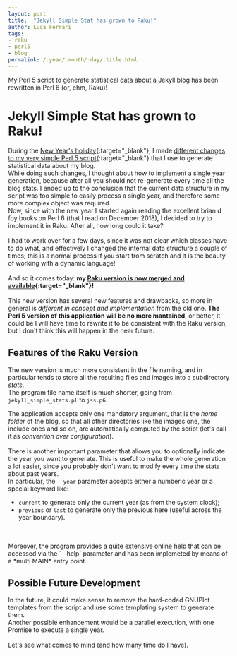 ```yaml
---
layout: post
title:  "Jekyll Simple Stat has grown to Raku!"
author: Luca Ferrari
tags:
- raku
- perl5
- blog
permalink: /:year/:month/:day/:title.html
---
```

My Perl 5 script to generate statistical data about a Jekyll blog has been rewritten in Perl 6 (or, ehm, Raku)!

# Jekyll Simple Stat has grown to Raku!

During the [New Year's holiday](https://fluca1978.github.io/2020/01/05/NewStats.html){:target="_blank"}, I made [different changes to my very simple Perl 5 script](https://github.com/fluca1978/jekyll-simple-stats/blob/master/jekyll_simple_stats.pl){:target="_blank"} that I use to generate statistical data about my blog.
<br/>
While doing such changes, I thought about how to implement a single year generation, because after all you should not re-generate every time all the blog stats. I ended up to the conclusion that the current data structure in my script was too simple to easily process a single year, and therefore some more complex object was required.
<br/>
Now, since with the new year I started again reading the excellent brian d foy books on Perl 6 (that I read on December 2018), I decided to try to implement it in Raku. After all, how long could it take?
<br/>
<br/>
I had to work over for a few days, since it was not clear which classes have to do what, and effectively I changed the internal data structure a couple of times; this is a normal process if you start from scratch and it is the beauty of working with a dynamic language!
<br/>
<br/>
And so it comes today: **my [Raku version is now merged and available](https://github.com/fluca1978/jekyll-simple-stats/blob/master/jss.p6){:target="_blank"}!**
<br/>
<br/>
This new version has several new features and drawbacks, so more in general is *different in concept and implementation* from the old one. **The Perl 5 version of this application will be no more mantained**, or better, it could be I will have time to rewrite it to be consistent with the Raku version, but I don't think this will happen in the near future.

## Features of the Raku Version

The new version is much more consistent in the file naming, and in particular tends to store all the resulting files and images into a subdirectory *stats*. 
<br/>
The program file name itself is much shorter, going from `jekyll_simple_stats.pl` to `jss.p6`.
<br/>


The application accepts only one mandatory argument, that is the *home folder* of the blog, so that all other directories like the images one, the include ones and so on, are automatically computed by the script (let's call it as *convention over configuration*).
<br/>
<br/>
There is another important parameter that allows you to optionally indicate the year you want to generate. This is useful to make the whole generation a lot easier, since you probably don't want to modify every time the stats about past years.
<br/>
In particular, the `--year` parameter accepts either a numberic year or a special keyword like:
- `current` to generate only the current year (as from the system clock);
- `previous` or `last` to generate only the previous here (useful across the year boundary).
<br/>
<br/>
Moreover, the program provides a quite extensive online help that can be accessed via the `--help` parameter and has been implemeted by means of a *multi MAIN* entry point.


## Possible Future Development

In the future, it could make sense to remove the hard-coded GNUPlot templates from the script and use some templating system to generate them.
<br/>
Another possible enhancement would be a parallel execution, with one Promise to execute a single year.
<br/>
<br/>
Let's see what comes to mind (and how many time do I have).
